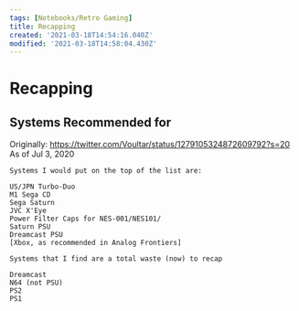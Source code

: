```yaml
---
tags: [Notebooks/Retro Gaming]
title: Recapping
created: '2021-03-18T14:54:16.040Z'
modified: '2021-03-18T14:58:04.430Z'
---
```


# Recapping

## Systems Recommended for

Originally: https://twitter.com/Voultar/status/1279105324872609792?s=20
As of Jul 3, 2020

```
Systems I would put on the top of the list are: 

US/JPN Turbo-Duo
M1 Sega CD
Sega Saturn
JVC X'Eye
Power Filter Caps for NES-001/NES101/
Saturn PSU
Dreamcast PSU
[Xbox, as recommended in Analog Frontiers]

Systems that I find are a total waste (now) to recap

Dreamcast
N64 (not PSU)
PS2
PS1
```
